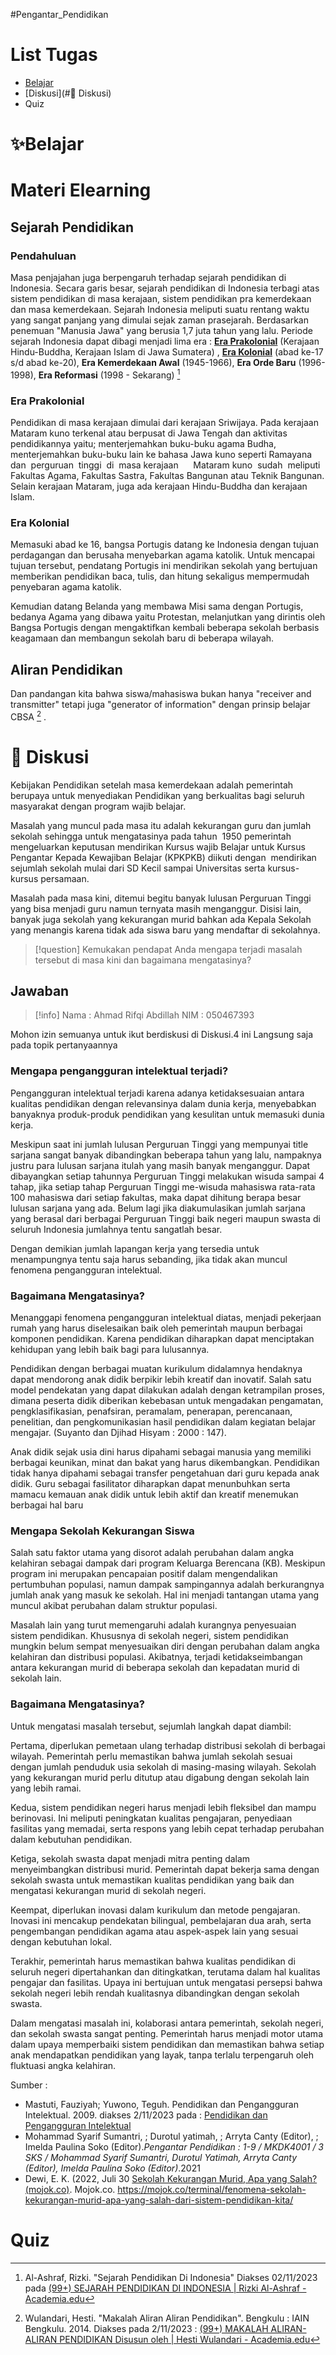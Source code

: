 #Pengantar_Pendidikan
# List Tugas
- [Belajar](#✨belajar)
- [Diskusi](#📖 Diskusi)
- Quiz

# ✨Belajar

# Materi Elearning
## Sejarah Pendidikan
### **Pendahuluan**
Masa penjajahan juga berpengaruh terhadap sejarah pendidikan di Indonesia. Secara garis besar, sejarah pendidikan di Indonesia terbagi atas sistem pendidikan di masa kerajaan, sistem pendidikan pra kemerdekaan dan masa kemerdekaan. Sejarah Indonesia meliputi suatu rentang waktu yang sangat panjang yang dimulai sejak zaman prasejarah. Berdasarkan penemuan "Manusia Jawa" yang berusia 1,7 juta tahun yang lalu. Periode sejarah Indonesia dapat dibagi menjadi lima era : [**Era Prakolonial**](###Era%20Prakolonial) (Kerajaan Hindu-Buddha, Kerajaan Islam di Jawa Sumatera) , [**Era Kolonial**](###era%20kolonial) (abad ke-17 s/d abad ke-20), **Era Kemerdekaan Awal** (1945-1966), **Era Orde Baru** (1996-1998), **Era Reformasi** (1998 - Sekarang) [^1]

### **Era Prakolonial**
Pendidikan di masa kerajaan dimulai dari kerajaan Sriwijaya. Pada kerajaan Mataram kuno terkenal atau berpusat di Jawa Tengah dan aktivitas pendidikannya yaitu; menterjemahkan buku-buku agama Budha, menterjemahkan buku-buku lain ke bahasa Jawa kuno seperti Ramayana dan  perguruan  tinggi  di  masa kerajaan      Mataram kuno  sudah  meliputi  Fakultas Agama, Fakultas Sastra, Fakultas Bangunan atau Teknik Bangunan. Selain kerajaan Mataram, juga ada kerajaan Hindu-Buddha dan kerajaan Islam.

### **Era Kolonial**
Memasuki abad ke 16, bangsa Portugis datang ke Indonesia dengan tujuan perdagangan dan berusaha menyebarkan agama katolik. Untuk mencapai tujuan tersebut, pendatang Portugis ini mendirikan sekolah yang bertujuan memberikan pendidikan baca, tulis, dan hitung sekaligus mempermudah penyebaran agama katolik.

Kemudian datang Belanda yang membawa Misi sama dengan Portugis, bedanya Agama yang dibawa yaitu Protestan, melanjutkan yang dirintis oleh Bangsa Portugis dengan mengaktifkan kembali beberapa sekolah berbasis keagamaan dan membangun sekolah baru di beberapa wilayah.


## Aliran Pendidikan
Dan pandangan kita bahwa siswa/mahasiswa bukan hanya "receiver and transmitter" tetapi juga "generator of information" dengan prinsip belajar CBSA [^6] .




# 📖 Diskusi
Kebijakan Pendidikan setelah masa kemerdekaan adalah pemerintah berupaya untuk menyediakan Pendidikan yang berkualitas bagi seluruh masyarakat dengan program wajib belajar.

Masalah yang muncul pada masa itu adalah kekurangan guru dan jumlah sekolah sehingga untuk mengatasinya pada tahun  1950 pemerintah mengeluarkan keputusan mendirikan Kursus wajib Belajar untuk Kursus Pengantar Kepada Kewajiban Belajar (KPKPKB) diikuti dengan  mendirikan sejumlah sekolah mulai dari SD Kecil sampai Universitas serta kursus-kursus persamaan.

Masalah pada masa kini, ditemui begitu banyak lulusan Perguruan Tinggi yang bisa menjadi guru namun ternyata masih menganggur. Disisi lain, banyak juga sekolah yang kekurangan murid bahkan ada Kepala Sekolah yang menangis karena tidak ada siswa baru yang mendaftar di sekolahnya.

> [!question] 
> Kemukakan pendapat Anda mengapa terjadi masalah tersebut di masa kini dan bagaimana mengatasinya?

## Jawaban

> [!info]
> Nama : Ahmad Rifqi Abdillah
> NIM    : 050467393 


Mohon izin semuanya untuk ikut berdiskusi di Diskusi.4 ini
Langsung saja pada topik pertanyaannya

### **Mengapa pengangguran intelektual terjadi?**
Pengangguran intelektual terjadi karena adanya ketidaksesuaian antara kualitas pendidikan dengan relevansinya dalam dunia kerja, menyebabkan banyaknya produk-produk pendidikan yang kesulitan untuk memasuki dunia kerja.

Meskipun saat ini jumlah lulusan Perguruan Tinggi yang mempunyai title sarjana sangat banyak dibandingkan beberapa tahun yang lalu, nampaknya justru para lulusan sarjana itulah yang masih banyak menganggur. Dapat dibayangkan setiap tahunnya Perguruan Tinggi melakukan wisuda sampai 4 tahap, jika setiap tahap Perguruan Tinggi me-wisuda mahasiswa rata-rata 100 mahasiswa dari setiap fakultas, maka dapat dihitung berapa besar lulusan sarjana yang ada. Belum lagi jika diakumulasikan jumlah sarjana yang berasal dari berbagai Perguruan Tinggi baik negeri maupun swasta di seluruh Indonesia jumlahnya tentu sangatlah besar. 

Dengan demikian jumlah lapangan kerja yang tersedia untuk menampungnya tentu saja harus sebanding, jika tidak akan muncul fenomena pengangguran intelektual.

### **Bagaimana Mengatasinya?**
Menanggapi fenomena pengangguran intelektual diatas, menjadi pekerjaan rumah yang harus diselesaikan baik oleh pemerintah maupun berbagai komponen pendidikan. Karena pendidikan diharapkan dapat menciptakan kehidupan yang lebih baik bagi para lulusannya. 

Pendidikan dengan berbagai muatan kurikulum didalamnya hendaknya dapat mendorong anak didik berpikir lebih kreatif dan inovatif. Salah satu model pendekatan yang dapat dilakukan adalah dengan ketrampilan proses, dimana peserta didik diberikan kebebasan untuk mengadakan pengamatan, pengklasifikasian, penafsiran, peramalam, penerapan, perencanaan, penelitian, dan pengkomunikasian hasil pendidikan dalam kegiatan belajar mengajar. (Suyanto dan Djihad Hisyam : 2000 : 147).

Anak didik sejak usia dini harus dipahami sebagai manusia yang memiliki berbagai keunikan, minat dan bakat yang harus dikembangkan. Pendidikan tidak hanya dipahami sebagai transfer pengetahuan dari guru kepada anak didik. Guru sebagai fasilitator diharapkan dapat menunbuhkan serta mamacu kemauan anak didik untuk lebih aktif dan kreatif menemukan berbagai hal baru

### **Mengapa Sekolah Kekurangan Siswa** 
Salah satu faktor utama yang disorot adalah perubahan dalam angka kelahiran sebagai dampak dari program Keluarga Berencana (KB). Meskipun program ini merupakan pencapaian positif dalam mengendalikan pertumbuhan populasi, namun dampak sampingannya adalah berkurangnya jumlah anak yang masuk ke sekolah. Hal ini menjadi tantangan utama yang muncul akibat perubahan dalam struktur populasi.

Masalah lain yang turut memengaruhi adalah kurangnya penyesuaian sistem pendidikan. Khususnya di sekolah negeri, sistem pendidikan mungkin belum sempat menyesuaikan diri dengan perubahan dalam angka kelahiran dan distribusi populasi. Akibatnya, terjadi ketidakseimbangan antara kekurangan murid di beberapa sekolah dan kepadatan murid di sekolah lain.

### **Bagaimana Mengatasinya?**

Untuk mengatasi masalah tersebut, sejumlah langkah dapat diambil:

Pertama, diperlukan pemetaan ulang terhadap distribusi sekolah di berbagai wilayah. Pemerintah perlu memastikan bahwa jumlah sekolah sesuai dengan jumlah penduduk usia sekolah di masing-masing wilayah. Sekolah yang kekurangan murid perlu ditutup atau digabung dengan sekolah lain yang lebih ramai.

Kedua, sistem pendidikan negeri harus menjadi lebih fleksibel dan mampu berinovasi. Ini meliputi peningkatan kualitas pengajaran, penyediaan fasilitas yang memadai, serta respons yang lebih cepat terhadap perubahan dalam kebutuhan pendidikan.

Ketiga, sekolah swasta dapat menjadi mitra penting dalam menyeimbangkan distribusi murid. Pemerintah dapat bekerja sama dengan sekolah swasta untuk memastikan kualitas pendidikan yang baik dan mengatasi kekurangan murid di sekolah negeri.

Keempat, diperlukan inovasi dalam kurikulum dan metode pengajaran. Inovasi ini mencakup pendekatan bilingual, pembelajaran dua arah, serta pengembangan pendidikan agama atau aspek-aspek lain yang sesuai dengan kebutuhan lokal.

Terakhir, pemerintah harus memastikan bahwa kualitas pendidikan di seluruh negeri dipertahankan dan ditingkatkan, terutama dalam hal kualitas pengajar dan fasilitas. Upaya ini bertujuan untuk mengatasi persepsi bahwa sekolah negeri lebih rendah kualitasnya dibandingkan dengan sekolah swasta.

Dalam mengatasi masalah ini, kolaborasi antara pemerintah, sekolah negeri, dan sekolah swasta sangat penting. Pemerintah harus menjadi motor utama dalam upaya memperbaiki sistem pendidikan dan memastikan bahwa setiap anak mendapatkan pendidikan yang layak, tanpa terlalu terpengaruh oleh fluktuasi angka kelahiran.

Sumber :
- Mastuti, Fauziyah; Yuwono, Teguh. Pendidikan dan Pengangguran Intelektual. 2009. diakses 2/11/2023 pada : [Pendidikan dan Pengangguran Intelektual](http://eprints.undip.ac.id/19636/1/Artikel_Pendidikan.pdf)
- Mohammad Syarif Sumantri, ; Durotul yatimah, ; Arryta Canty (Editor), ; Imelda Paulina Soko (Editor)._Pengantar Pendidikan : 1-9 / MKDK4001 / 3 SKS / Mohammad Syarif Sumantri, Durotul Yatimah, Arryta Canty (Editor), Imelda Paulina Soko (Editor)_.2021
- Dewi, E. K. (2022, Juli 30 [Sekolah Kekurangan Murid, Apa yang Salah? (mojok.co)](https://mojok.co/terminal/fenomena-sekolah-kekurangan-murid-apa-yang-salah-dari-sistem-pendidikan-kita/). Mojok.co. https://mojok.co/terminal/fenomena-sekolah-kekurangan-murid-apa-yang-salah-dari-sistem-pendidikan-kita/
# Quiz




[^1]: Al-Ashraf, Rizki. "Sejarah Pendidikan Di Indonesia" Diakses 02/11/2023 pada [(99+) SEJARAH PENDIDIKAN DI INDONESIA | Rizki Al-Ashraf - Academia.edu](https://www.academia.edu/18956688/SEJARAH_PENDIDIKAN_DI_INDONESIA)
[^6]: Wulandari, Hesti. "Makalah Aliran Aliran Pendidikan". Bengkulu : IAIN Bengkulu. 2014. Diakses pada 2/11/2023 : [(99+) MAKALAH ALIRAN-ALIRAN PENDIDIKAN Disusun oleh | Hesti Wulandari - Academia.edu](https://www.academia.edu/13565627/MAKALAH_ALIRAN-ALIRAN_PENDIDIKAN_Disusun_oleh)